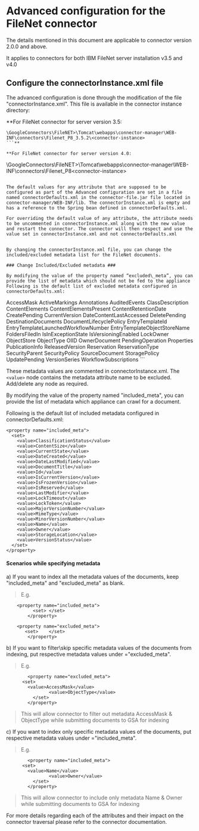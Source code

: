 # Advanced configuration for the FileNet connector #
The details mentioned in this document are applicable to connector version 2.0.0 and above.

It applies to connectors for both IBM FileNet server installation v3.5 and v4.0


## Configure the connectorInstance.xml file ##
The advanced configuration is done through the modification of the file "connectorInstance.xml". This file is available in the connector instance directory:

**For FileNet connector for server version 3.5:
```
\GoogleConnectors\FileNET>\Tomcat\webapps\connector-manager\WEB-INF\connectors\Filenet_P8_3.5.2\<connector-instance>
```**

**For FileNet connector for server version 4.0:
```
\GoogleConnectors\FileNET>\Tomcat\webapps\connector-manager\WEB-INF\connectors\Filenet_P8\<connector-instance>
```**

The default values for any attribute that are supposed to be configured as part of the Advanced configuration are set in a file named connectorDefaults.xml in the connector-file.jar file located in connector-manager/WEB-INF/lib. The connectorInstance.xml is empty and has a reference to the Spring bean defined in connectorDefaults.xml.

For overriding the default value of any attribute, the attribute needs to be uncommented in connectorInstance.xml along with the new value and restart the connector. The connector will then respect and use the value set in connectorInstance.xml and not connectorDefaults.xml


By changing the connectorInstance.xml file, you can change the included/excluded metadata list for the FileNet documents.

### Change Included/Excluded metadata ###

By modifying the value of the property named “excluded\_meta”, you can provide the list of metadata which should not be fed to the appliance
Following is the default list of excluded metadata configured in connectorDefaults.xml:
```
<property name="excluded_meta">
  <set>
	<value>AccessMask</value>
	<value>ActiveMarkings</value>
	<value>Annotations</value>
	<value>AuditedEvents</value>
	<value>ClassDescription</value>
	<value>ContentElements</value>
	<value>ContentElementsPresent</value>
	<value>ContentRetentionDate</value>
	<value>CreatePending</value>
	<value>CurrentVersion</value>
	<value>DateContentLastAccessed</value>
	<value>DeletePending</value>
	<value>DestinationDocuments</value>
	<value>DocumentLifecyclePolicy</value>
	<value>EntryTemplateId</value>
	<value>EntryTemplateLaunchedWorkflowNumber</value>
	<value>EntryTemplateObjectStoreName</value>
	<value>FoldersFiledIn</value>
	<value>IsInExceptionState</value>
	<value>IsVersioningEnabled</value>
	<value>LockOwner</value>
	<value>ObjectStore</value>
	<value>ObjectType</value>
	<value>OIID</value>
	<value>OwnerDocument</value>
	<value>PendingOperation</value>
	<value>Properties</value>
	<value>PublicationInfo</value>
	<value>ReleasedVersion</value>
	<value>Reservation</value>
	<value>ReservationType</value>
	<value>SecurityParent</value>
	<value>SecurityPolicy</value>
	<value>SourceDocument</value>
	<value>StoragePolicy</value>
	<value>UpdatePending</value>
	<value>VersionSeries</value>
	<value>WorkflowSubscriptions</value>
  </set>
</property>
```

These metadata values are commented in connectorInstance.xml. The `<value>` node contains the metadata attribute name to be excluded. Add/delete any node as required.

By modifying the value of the property named "included\_meta", you can provide the list of metadata which appliance can crawl for a document.

Following is the default list of included metadata configured in connectorDefaults.xml:

```
<property name="included_meta">
  <set>
	<value>ClassificationStatus</value>
	<value>ContentSize</value>
	<value>CurrentState</value>
	<value>DateCreated</value>
	<value>DateLastModified</value>
	<value>DocumentTitle</value>
	<value>Id</value>
	<value>IsCurrentVersion</value>
	<value>IsFrozenVersion</value>
	<value>IsReserved</value>
	<value>LastModifier</value>
	<value>LockTimeout</value>
	<value>LockToken</value>
	<value>MajorVersionNumber</value>
	<value>MimeType</value>
	<value>MinorVersionNumber</value>
	<value>Name</value>
	<value>Owner</value>
	<value>StorageLocation</value>
	<value>VersionStatus</value>
  </set>
</property>
```

#### Scenarios while specifying metadata ####
a) If you want to index all the metadata values of the documents, keep "included\_meta" and "excluded\_meta" as blank.

> E.g.
```
	<property name="included_meta">
          <set>	</set>
        </property>

	<property name="excluded_meta">
	   <set>	</set>
        </property>
```

b) If you want to filter\skip specific metadata values of the documents from indexing, put respective metadata values under ="excluded\_meta".

> E.g.
```
        <property name="excluded_meta">
	  <set>
		<value>AccessMask</value>
                <value>ObjectType</value>
          </set>
        </property>
```

> This will allow connector to filter out metadata AccessMask & ObjectType while submitting documents to GSA for indexing

c) If you want to index only specific metadata values of the documents, put respective metadata values under ="included\_meta".

> E.g.
```
        <property name="included_meta">
	  <set>
		<value>Name</value>
                <value>Owner</value>
          </set>
        </property>
```

> This will allow connector to include only metadata Name & Owner while submitting documents to GSA for indexing

For more details regarding each of the attributes and their impact on the connector traversal please refer to the connector documentation.